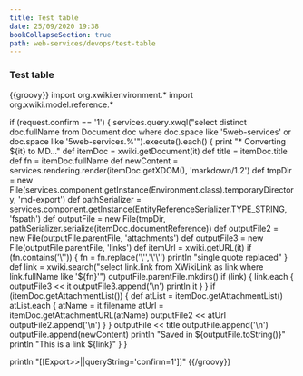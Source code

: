 ```yaml
---
title: Test table
date: 25/09/2020 19:38
bookCollapseSection: true
path: web-services/devops/test-table
---
```

### Test table
{{groovy}}
import org.xwiki.environment.*
import org.xwiki.model.reference.*

if (request.confirm == '1') {
  services.query.xwql("select distinct doc.fullName from Document doc where doc.space like '5web-services' or doc.space like '5web-services.%'").execute().each() {
    print "* Converting ${it} to MD..."
    def itemDoc = xwiki.getDocument(it)
    def title = itemDoc.title
    def fn = itemDoc.fullName
    def newContent = services.rendering.render(itemDoc.getXDOM(), 'markdown/1.2')
    def tmpDir = new File(services.component.getInstance(Environment.class).temporaryDirectory, 'md-export')
    def pathSerializer = services.component.getInstance(EntityReferenceSerializer.TYPE_STRING, 'fspath')
    def outputFile = new File(tmpDir, pathSerializer.serialize(itemDoc.documentReference))
    def outputFile2 = new File(outputFile.parentFile, 'attachments')
    def outputFile3 = new File(outputFile.parentFile, 'links')
    def itemUrl = xwiki.getURL(it)
    if (fn.contains('\'')) {
      fn = fn.replace('\'','\'\'')
      println "single quote replaced"
    }
    def link = xwiki.search("select link.link from XWikiLink as link where link.fullName like '${fn}'")
    outputFile.parentFile.mkdirs()
    if (link) {
      link.each {
        outputFile3 << it
        outputFile3.append('\n')
        println it
      }
    }
    if (itemDoc.getAttachmentList()) {
        def atList = itemDoc.getAttachmentList()
        atList.each {
            atName = it.filename
            atUrl = itemDoc.getAttachmentURL(atName)
            outputFile2 << atUrl
            outputFile2.append('\n')
            }
        }
    outputFile << title
    outputFile.append('\n')
    outputFile.append(newContent)
    println "Saved in ${outputFile.toString()}"
    println "This is a link ${link}"
  }
}

println "[[Export>>||queryString='confirm=1']]"
{{/groovy}}